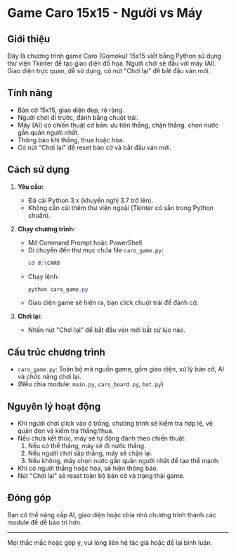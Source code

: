 # Game Caro 15x15 - Người vs Máy

## Giới thiệu
Đây là chương trình game Caro (Gomoku) 15x15 viết bằng Python sử dụng thư viện Tkinter để tạo giao diện đồ họa. Người chơi sẽ đấu với máy (AI). Giao diện trực quan, dễ sử dụng, có nút "Chơi lại" để bắt đầu ván mới.

## Tính năng
- Bàn cờ 15x15, giao diện đẹp, rõ ràng.
- Người chơi đi trước, đánh bằng chuột trái.
- Máy (AI) có chiến thuật cơ bản: ưu tiên thắng, chặn thắng, chọn nước gần quân người nhất.
- Thông báo khi thắng, thua hoặc hòa.
- Có nút "Chơi lại" để reset bàn cờ và bắt đầu ván mới.

## Cách sử dụng
1. **Yêu cầu:**
   - Đã cài Python 3.x (khuyến nghị 3.7 trở lên).
   - Không cần cài thêm thư viện ngoài (Tkinter có sẵn trong Python chuẩn).

2. **Chạy chương trình:**
   - Mở Command Prompt hoặc PowerShell.
   - Di chuyển đến thư mục chứa file `caro_game.py`:
     ```powershell
     cd d:\CARO
     ```
   - Chạy lệnh:
     ```powershell
     python caro_game.py
     ```
   - Giao diện game sẽ hiện ra, bạn click chuột trái để đánh cờ.

3. **Chơi lại:**
   - Nhấn nút "Chơi lại" để bắt đầu ván mới bất cứ lúc nào.

## Cấu trúc chương trình
- `caro_game.py`: Toàn bộ mã nguồn game, gồm giao diện, xử lý bàn cờ, AI và chức năng chơi lại.
- (Nếu chia module: `main.py`, `caro_board.py`, `bot.py`)

## Nguyên lý hoạt động
- Khi người chơi click vào ô trống, chương trình sẽ kiểm tra hợp lệ, vẽ quân đen và kiểm tra thắng/thua.
- Nếu chưa kết thúc, máy sẽ tự động đánh theo chiến thuật:
  1. Nếu có thể thắng, máy sẽ đi nước thắng.
  2. Nếu người chơi sắp thắng, máy sẽ chặn lại.
  3. Nếu không, máy chọn nước gần quân người nhất để tạo thế mạnh.
- Khi có người thắng hoặc hòa, sẽ hiện thông báo.
- Nút "Chơi lại" sẽ reset toàn bộ bàn cờ và trạng thái game.

## Đóng góp
Bạn có thể nâng cấp AI, giao diện hoặc chia nhỏ chương trình thành các module để dễ bảo trì hơn.

---
Mọi thắc mắc hoặc góp ý, vui lòng liên hệ tác giả hoặc để lại bình luận.
